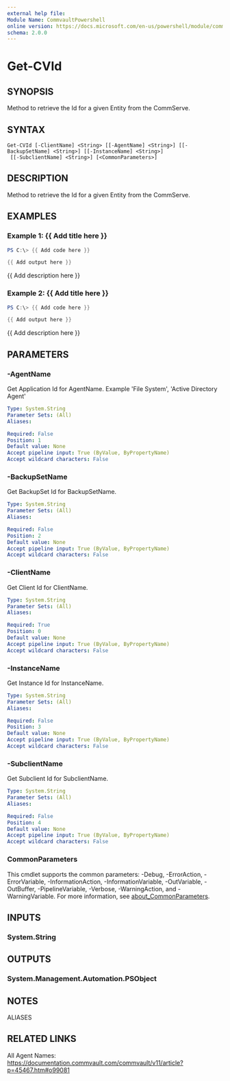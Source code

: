 ```yaml
---
external help file:
Module Name: CommvaultPowershell
online version: https://docs.microsoft.com/en-us/powershell/module/commvaultpowershell/get-cvid
schema: 2.0.0
---
```


# Get-CVId

## SYNOPSIS
Method to retrieve the Id for a given Entity from the CommServe.

## SYNTAX

```
Get-CVId [-ClientName] <String> [[-AgentName] <String>] [[-BackupSetName] <String>] [[-InstanceName] <String>]
 [[-SubclientName] <String>] [<CommonParameters>]
```

## DESCRIPTION
Method to retrieve the Id for a given Entity from the CommServe.

## EXAMPLES

### Example 1: {{ Add title here }}
```powershell
PS C:\> {{ Add code here }}

{{ Add output here }}
```

{{ Add description here }}

### Example 2: {{ Add title here }}
```powershell
PS C:\> {{ Add code here }}

{{ Add output here }}
```

{{ Add description here }}

## PARAMETERS

### -AgentName
Get Application Id for AgentName.
Example 'File System', 'Active Directory Agent'

```yaml
Type: System.String
Parameter Sets: (All)
Aliases:

Required: False
Position: 1
Default value: None
Accept pipeline input: True (ByValue, ByPropertyName)
Accept wildcard characters: False
```

### -BackupSetName
Get BackupSet Id for BackupSetName.

```yaml
Type: System.String
Parameter Sets: (All)
Aliases:

Required: False
Position: 2
Default value: None
Accept pipeline input: True (ByValue, ByPropertyName)
Accept wildcard characters: False
```

### -ClientName
Get Client Id for ClientName.

```yaml
Type: System.String
Parameter Sets: (All)
Aliases:

Required: True
Position: 0
Default value: None
Accept pipeline input: True (ByValue, ByPropertyName)
Accept wildcard characters: False
```

### -InstanceName
Get Instance Id for InstanceName.

```yaml
Type: System.String
Parameter Sets: (All)
Aliases:

Required: False
Position: 3
Default value: None
Accept pipeline input: True (ByValue, ByPropertyName)
Accept wildcard characters: False
```

### -SubclientName
Get Subclient Id for SubclientName.

```yaml
Type: System.String
Parameter Sets: (All)
Aliases:

Required: False
Position: 4
Default value: None
Accept pipeline input: True (ByValue, ByPropertyName)
Accept wildcard characters: False
```

### CommonParameters
This cmdlet supports the common parameters: -Debug, -ErrorAction, -ErrorVariable, -InformationAction, -InformationVariable, -OutVariable, -OutBuffer, -PipelineVariable, -Verbose, -WarningAction, and -WarningVariable. For more information, see [about_CommonParameters](http://go.microsoft.com/fwlink/?LinkID=113216).

## INPUTS

### System.String

## OUTPUTS

### System.Management.Automation.PSObject

## NOTES

ALIASES

## RELATED LINKS

All Agent Names: https://documentation.commvault.com/commvault/v11/article?p=45467.htm#o99081

